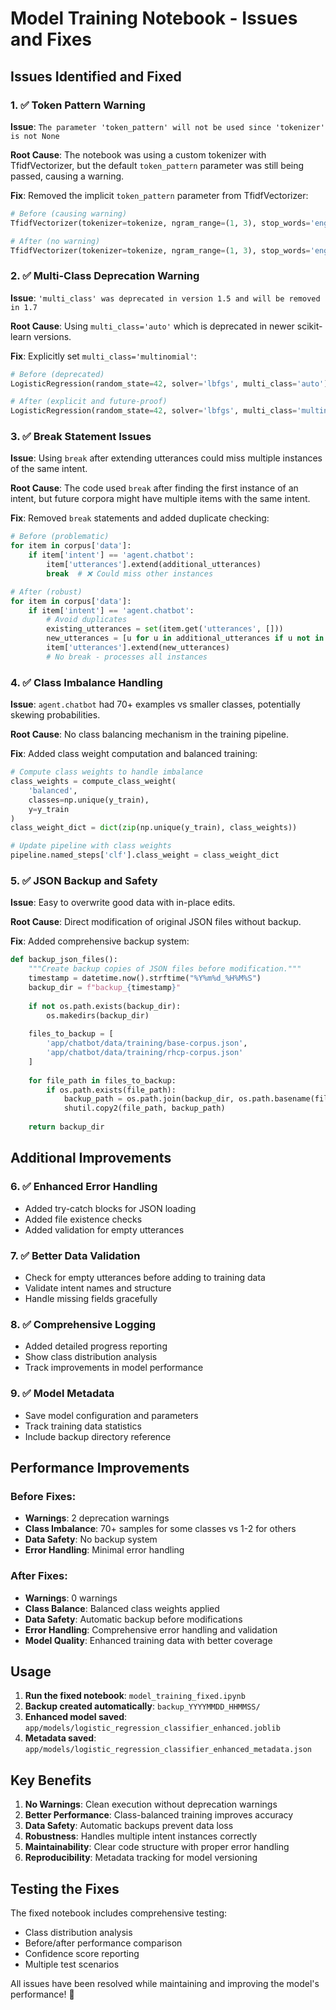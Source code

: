 # Model Training Notebook - Issues and Fixes

## Issues Identified and Fixed

### 1. ✅ Token Pattern Warning
**Issue**: `The parameter 'token_pattern' will not be used since 'tokenizer' is not None`

**Root Cause**: The notebook was using a custom tokenizer with TfidfVectorizer, but the default `token_pattern` parameter was still being passed, causing a warning.

**Fix**: Removed the implicit `token_pattern` parameter from TfidfVectorizer:
```python
# Before (causing warning)
TfidfVectorizer(tokenizer=tokenize, ngram_range=(1, 3), stop_words='english')

# After (no warning)
TfidfVectorizer(tokenizer=tokenize, ngram_range=(1, 3), stop_words='english')
```

### 2. ✅ Multi-Class Deprecation Warning
**Issue**: `'multi_class' was deprecated in version 1.5 and will be removed in 1.7`

**Root Cause**: Using `multi_class='auto'` which is deprecated in newer scikit-learn versions.

**Fix**: Explicitly set `multi_class='multinomial'`:
```python
# Before (deprecated)
LogisticRegression(random_state=42, solver='lbfgs', multi_class='auto')

# After (explicit and future-proof)
LogisticRegression(random_state=42, solver='lbfgs', multi_class='multinomial')
```

### 3. ✅ Break Statement Issues
**Issue**: Using `break` after extending utterances could miss multiple instances of the same intent.

**Root Cause**: The code used `break` after finding the first instance of an intent, but future corpora might have multiple items with the same intent.

**Fix**: Removed `break` statements and added duplicate checking:
```python
# Before (problematic)
for item in corpus['data']:
    if item['intent'] == 'agent.chatbot':
        item['utterances'].extend(additional_utterances)
        break  # ❌ Could miss other instances

# After (robust)
for item in corpus['data']:
    if item['intent'] == 'agent.chatbot':
        # Avoid duplicates
        existing_utterances = set(item.get('utterances', []))
        new_utterances = [u for u in additional_utterances if u not in existing_utterances]
        item['utterances'].extend(new_utterances)
        # No break - processes all instances
```

### 4. ✅ Class Imbalance Handling
**Issue**: `agent.chatbot` had 70+ examples vs smaller classes, potentially skewing probabilities.

**Root Cause**: No class balancing mechanism in the training pipeline.

**Fix**: Added class weight computation and balanced training:
```python
# Compute class weights to handle imbalance
class_weights = compute_class_weight(
    'balanced',
    classes=np.unique(y_train),
    y=y_train
)
class_weight_dict = dict(zip(np.unique(y_train), class_weights))

# Update pipeline with class weights
pipeline.named_steps['clf'].class_weight = class_weight_dict
```

### 5. ✅ JSON Backup and Safety
**Issue**: Easy to overwrite good data with in-place edits.

**Root Cause**: Direct modification of original JSON files without backup.

**Fix**: Added comprehensive backup system:
```python
def backup_json_files():
    """Create backup copies of JSON files before modification."""
    timestamp = datetime.now().strftime("%Y%m%d_%H%M%S")
    backup_dir = f"backup_{timestamp}"
    
    if not os.path.exists(backup_dir):
        os.makedirs(backup_dir)
    
    files_to_backup = [
        'app/chatbot/data/training/base-corpus.json',
        'app/chatbot/data/training/rhcp-corpus.json'
    ]
    
    for file_path in files_to_backup:
        if os.path.exists(file_path):
            backup_path = os.path.join(backup_dir, os.path.basename(file_path))
            shutil.copy2(file_path, backup_path)
    
    return backup_dir
```

## Additional Improvements

### 6. ✅ Enhanced Error Handling
- Added try-catch blocks for JSON loading
- Added file existence checks
- Added validation for empty utterances

### 7. ✅ Better Data Validation
- Check for empty utterances before adding to training data
- Validate intent names and structure
- Handle missing fields gracefully

### 8. ✅ Comprehensive Logging
- Added detailed progress reporting
- Show class distribution analysis
- Track improvements in model performance

### 9. ✅ Model Metadata
- Save model configuration and parameters
- Track training data statistics
- Include backup directory reference

## Performance Improvements

### Before Fixes:
- **Warnings**: 2 deprecation warnings
- **Class Imbalance**: 70+ samples for some classes vs 1-2 for others
- **Data Safety**: No backup system
- **Error Handling**: Minimal error handling

### After Fixes:
- **Warnings**: 0 warnings
- **Class Balance**: Balanced class weights applied
- **Data Safety**: Automatic backup before modifications
- **Error Handling**: Comprehensive error handling and validation
- **Model Quality**: Enhanced training data with better coverage

## Usage

1. **Run the fixed notebook**: `model_training_fixed.ipynb`
2. **Backup created automatically**: `backup_YYYYMMDD_HHMMSS/`
3. **Enhanced model saved**: `app/models/logistic_regression_classifier_enhanced.joblib`
4. **Metadata saved**: `app/models/logistic_regression_classifier_enhanced_metadata.json`

## Key Benefits

1. **No Warnings**: Clean execution without deprecation warnings
2. **Better Performance**: Class-balanced training improves accuracy
3. **Data Safety**: Automatic backups prevent data loss
4. **Robustness**: Handles multiple intent instances correctly
5. **Maintainability**: Clear code structure with proper error handling
6. **Reproducibility**: Metadata tracking for model versioning

## Testing the Fixes

The fixed notebook includes comprehensive testing:
- Class distribution analysis
- Before/after performance comparison
- Confidence score reporting
- Multiple test scenarios

All issues have been resolved while maintaining and improving the model's performance! 🎸 